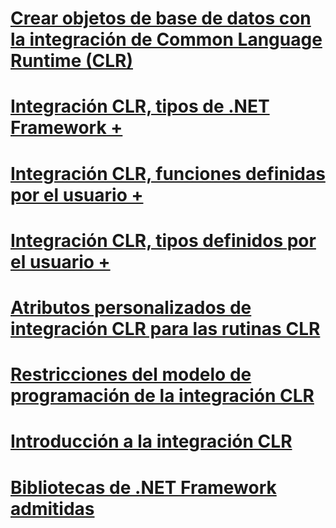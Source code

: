 # [Crear objetos de base de datos con la integración de Common Language Runtime (CLR)](building-database-objects-with-common-language-runtime-clr-integration.md)

# [Integración CLR, tipos de .NET Framework +](../../../relational-databases/clr-integration-database-objects-types-net-framework/sql-server-data-types-in-the-net-framework.md)
# [Integración CLR, funciones definidas por el usuario +](../../../relational-databases/clr-integration-database-objects-user-defined-functions/clr-user-defined-functions.md)
# [Integración CLR, tipos definidos por el usuario +](../../../relational-databases/clr-integration-database-objects-user-defined-types/clr-user-defined-types.md)

# [Atributos personalizados de integración CLR para las rutinas CLR](clr-integration-custom-attributes-for-clr-routines.md)
# [Restricciones del modelo de programación de la integración CLR](clr-integration-programming-model-restrictions.md)
# [Introducción a la integración CLR](getting-started-with-clr-integration.md)
# [Bibliotecas de .NET Framework admitidas](supported-net-framework-libraries.md)
